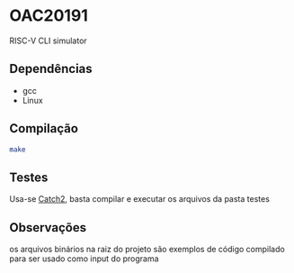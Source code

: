 # OAC20191

RISC-V CLI simulator

## Dependências
- gcc
- Linux

## Compilação
```bash
make
```

## Testes

Usa-se [Catch2](https://github.com/catchorg/Catch2), basta compilar e executar os arquivos da pasta testes

## Observações

os arquivos binários na raiz do projeto são exemplos de código compilado para ser usado como input do programa
